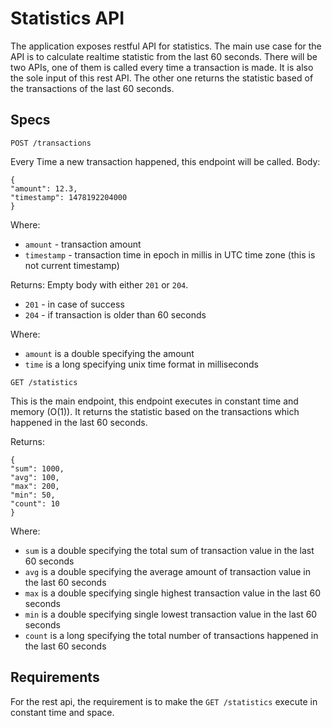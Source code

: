 # Statistics API


The application exposes restful API for statistics. The main use case for the API is to
calculate realtime statistic from the last 60 seconds. There will be two APIs, one of them is
called every time a transaction is made. It is also the sole input of this rest API. The other one
returns the statistic based of the transactions of the last 60 seconds.

## Specs

`POST /transactions`

Every Time a new transaction happened, this endpoint will be called.
Body:
```
{
"amount": 12.3,
"timestamp": 1478192204000
}
```

Where:

* `amount` - transaction amount
* `timestamp` - transaction time in epoch in millis in UTC time zone (this is not current timestamp)

Returns: Empty body with either `201` or `204`.

* `201` - in case of success
* `204` - if transaction is older than 60 seconds

Where:

* `amount` is a double specifying the amount
* `time` is a long specifying unix time format in milliseconds

`GET /statistics`

This is the main endpoint, this endpoint executes in constant time and
memory (O(1)). It returns the statistic based on the transactions which happened in the last 60
seconds.

Returns:
```
{
"sum": 1000,
"avg": 100,
"max": 200,
"min": 50,
"count": 10
}
```
Where:
* `sum` is a double specifying the total sum of transaction value in the last 60 seconds
* `avg` is a double specifying the average amount of transaction value in the last 60 seconds
* `max` is a double specifying single highest transaction value in the last 60 seconds
* `min` is a double specifying single lowest transaction value in the last 60 seconds
* `count` is a long specifying the total number of transactions happened in the last 60 seconds

## Requirements

For the rest api, the requirement is to make the `GET /statistics` execute in constant time and space. 
